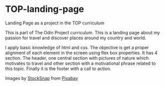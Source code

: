 # TOP-landing-page
Landing Page as a project in the TOP curriculum

This is part of The Odin Project curriculum.
This is a landing page about my passion for travel and discover places around my country and world.

I apply basic knowledge of html and css. The objective is get a proper alignment of each element in the screen using flex box properties.
It has 4 section. The header, one central section with pictures of nature which motivates to travel and other section with a motivational phrase related to this topic. Finally it is the footer with a call to action.

 
Images by <a href="https://pixabay.com/users/stocksnap-894430/?utm_source=link-attribution&amp;utm_medium=referral&amp;utm_campaign=image&amp;utm_content=2591874">StockSnap</a> from <a href="https://pixabay.com/?utm_source=link-attribution&amp;utm_medium=referral&amp;utm_campaign=image&amp;utm_content=2591874">Pixabay</a>
